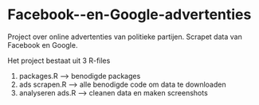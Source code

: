 # Facebook--en-Google-advertenties
Project over online advertenties van politieke partijen. Scrapet data van Facebook en Google.

Het project bestaat uit 3 R-files
1) packages.R --> benodigde packages
2) ads scrapen.R --> alle benodigde code om data te downloaden
3) analyseren ads.R --> cleanen data en maken screenshots
